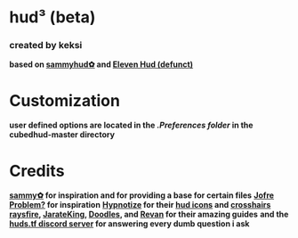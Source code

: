 # hud³ (beta)

### created by keksi
**based on [sammyhud✿](https://huds.tf/site/s-sammyhud%E2%9C%BF "HUDS.TF") and [Eleven Hud (defunct)](https://github.com/Jofre-Problem/Eleven-Hud "Deleted GitHub Repo")**

# Customization
**user defined options are located in the _.Preferences folder_ in the cubedhud-master directory**

# Credits
**[sammy✿](https://steamcommunity.com/id/sammybun/) for inspiration and for providing a base for certain files**
**[Jofre Problem?](https://steamcommunity.com/id/jofreproblem/) for inspiration**
**[Hypnotize](https://steamcommunity.com/id/Hypnootize/) for their [hud icons](https://github.com/Hypnootize/TF2-HUD-Icons) and [crosshairs](https://github.com/Hypnootize/TF2-Hud-Crosshairs)**
**[raysfire](https://www.youtube.com/playlist?list=PL5eNrB8RrXXuV3P1nv6NnwF-tCL_KnJIs "TF2 HUD from Scratch Tutorials Playlist"), [JarateKing](https://github.com/JarateKing/TF2-Hud-Reference "TF2-Hud-Reference"), [Doodles](http://doodlesstuff.com/?p=tf2hud&page=preface "DoodlesStuff TF2 HUD Editing Guide"), and [Revan](https://github.com/cooolbros/tf2-res-file-list "TF2 Res File List") for their amazing guides**
**and the [huds.tf discord server](https://discord.com/invite/pc9ekye) for answering every dumb question i ask**
